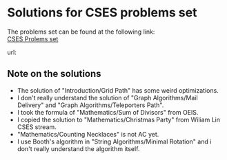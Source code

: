 # Solutions for CSES problems set

The problems set can be found at the following link:  
[CSES Prolems set](https://cses.fi/problemset/list/)

url:

## Note on the solutions
- The solution of "Introduction/Grid Path" has some weird optimizations.
- I don't really understand the solution of "Graph Algorithms/Mail Delivery"
and "Graph Algorithms/Teleporters Path".
- I took the formula of "Mathematics/Sum of Divisors" from OEIS.
- I copied the solution to "Mathematics/Christmas Party" from Wiliam Lin CSES
stream.
- "Mathematics/Counting Necklaces" is not AC yet.
- I use Booth's algorithm in "String Algorithms/Minimal Rotation" and i don't
really understand the algorithm itself.
